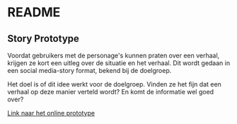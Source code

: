 # README

## Story Prototype

Voordat gebruikers met de personage's kunnen praten over een verhaal, krijgen ze kort een uitleg over de situatie en het verhaal. Dit wordt gedaan in een social media-story format, bekend bij de doelgroep.

Het doel is of dit idee werkt voor de doelgroep. Vinden ze het fijn dat een verhaal op deze manier verteld wordt? En komt de informatie wel goed over?

[Link naar het online prototype]()
